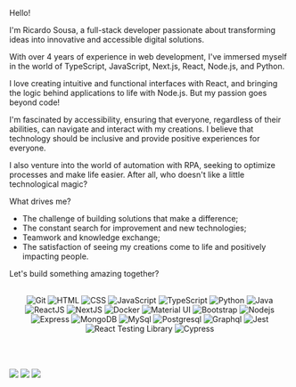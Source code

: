 Hello! 

I'm Ricardo Sousa, a full-stack developer passionate about transforming ideas into innovative and accessible digital solutions. 

With over 4 years of experience in web development, I've immersed myself in the world of TypeScript, JavaScript, Next.js, React, Node.js, and Python. 

I love creating intuitive and functional interfaces with React, and bringing the logic behind applications to life with Node.js. But my passion goes beyond code! 

I'm fascinated by accessibility, ensuring that everyone, regardless of their abilities, can navigate and interact with my creations. I believe that technology should be inclusive and provide positive experiences for everyone. 

I also venture into the world of automation with RPA, seeking to optimize processes and make life easier. After all, who doesn't like a little technological magic? 


What drives me? 
- The challenge of building solutions that make a difference;
- The constant search for improvement and new technologies;
- Teamwork and knowledge exchange;
- The satisfaction of seeing my creations come to life and positively impacting people.

Let's build something amazing together?

<br>

<div align="center" margin-bottom="40px" width="100%" display="flex" justifyContent="center">
  <img alt="Git" src="https://img.shields.io/badge/-Git-F05032?style=flat-square&logo=git&logoColor=white" />
  <img alt="HTML" src="https://img.shields.io/badge/-HTML-E34F26?style=flat-square&logo=html5&logoColor=white" />
  <img alt="CSS" src="https://img.shields.io/badge/-CSS-1572B6?style=flat-square&logo=css3&logoColor=white" />
  <img alt="JavaScript" src="https://img.shields.io/badge/-JavaScript-yellow?style=flat-square&logo=JavaScript&logoColor=white" />
  <img alt="TypeScript" src="https://img.shields.io/badge/-TypeScript-007ACC?style=flat-square&logo=typescript&logoColor=white" />
  <img alt="Python" src="https://img.shields.io/badge/Python-14354C?style=flat-square&logo=python&logoColor=white" />
  <img alt="Java" src="https://img.shields.io/badge/Java-%23ED8B00.svg?logo=openjdk&logoColor=white"/>
  <!-- <img alt="Java" src="https://img.shields.io/badge/Java-ED8B00?style=for-the-badge&logo=openjdk&logoColor=white"/> -->
  <!--   [![Java](https://img.shields.io/badge/Java-%23ED8B00.svg?logo=openjdk&logoColor=white)](#) -->
  <img alt="ReactJS" src="https://img.shields.io/badge/-React-61DAFB?style=flat-square&logo=React&logoColor=black" />
  <img alt="NextJS" src="https://img.shields.io/badge/next%20js-000000?style=for-the-badge&logo=nextdotjs&logoColor=white" />
  <img alt="Docker" src="https://img.shields.io/badge/-Docker-46a2f1?style=flat-square&logo=docker&logoColor=white" />
  <img alt="Material UI" src="https://img.shields.io/badge/Material%20UI-007FFF?style=for-the-badge&logo=mui&logoColor=white" />
  <img alt="Bootstrap" src="https://img.shields.io/badge/Bootstrap-563D7C?style=flat-square&logo=bootstrap&logoColor=white" />
  <img alt="Nodejs" src="https://img.shields.io/badge/-Nodejs-43853d?style=flat-square&logo=Node.js&logoColor=white" />
  <img alt="Express" src="https://img.shields.io/badge/Express.js-404D59?style=flat-square" />
  <img alt="MongoDB" src="https://img.shields.io/badge/-MongoDB-13aa52?style=flat-square&logo=mongodb&logoColor=white" />
  <img alt="MySql" src="https://img.shields.io/badge/MySQL-00000F?style=flat-square&logo=mysql&logoColor=white" />
  <img alt="Postgresql" src="https://img.shields.io/badge/PostgreSQL-316192?style=for-the-badge&logo=postgresql&logoColor=white" />
  <img alt="Graphql" src="https://img.shields.io/badge/GraphQl-E10098?style=for-the-badge&logo=graphql&logoColor=white" />
  <img alt="Jest" src="https://img.shields.io/badge/-Jest-C21325?style=flat-square&logo=jest&logoColor=white" />
  <img alt="React Testing Library" src="https://img.shields.io/badge/-RTL-61DAFB?style=flat-square&logo=react&logoColor=black" />
  <img alt="Cypress" src="https://img.shields.io/badge/Cypress-17202C?style=for-the-badge&logo=cypress&logoColor=white" />
</div>

<br><br>

<div display="flex" width="100%" justifyContent="center">
  <img align="center"  src="https://github-readme-stats.vercel.app/api/top-langs/?username=rwmsousa&layout=pie&theme=dracula" />
    <img align="center"  src="https://github-profile-trophy.vercel.app/?username=rwmsousa&row=2&column=3&theme=dracula"/>
    <img align="center"  src="https://github-readme-stats.vercel.app/api?username=rwmsousa&show_icons=true&theme=dracula" />
</div>


<br><br>




